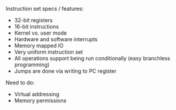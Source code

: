 Instruction set specs / features:
- 32-bit registers
- 16-bit instructions
- Kernel vs. user mode
- Hardware and software interrupts
- Memory mapped IO
- Very uniform instruction set
- All operations support being run conditionally (easy branchless programming)
- Jumps are done via writing to PC register

Need to do:
- Virtual addressing
- Memory permissions
